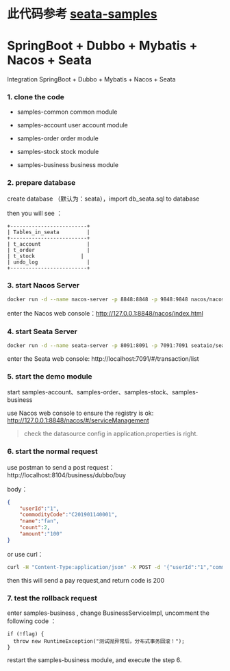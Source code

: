 # 此代码参考 [seata-samples](https://github.com/seata/seata-samples/tree/master/demo-springboot-dubbo-seata)

# SpringBoot + Dubbo + Mybatis + Nacos + Seata

Integration SpringBoot + Dubbo + Mybatis + Nacos + Seata

### 1. clone the code

- samples-common common module

- samples-account user account module

- samples-order order module

- samples-stock stock module

- samples-business business module

### 2. prepare database

create database （默认为：seata），import db_seata.sql to database

then you will see ：

```
+-------------------------+
| Tables_in_seata         |
+-------------------------+
| t_account               |
| t_order                 |
| t_stock               |
| undo_log                |
+-------------------------+
```

### 3. start Nacos Server

```bash
docker run -d --name nacos-server -p 8848:8848 -p 9848:9848 nacos/nacos-server:v2.2.3
```

enter the Nacos web console：http://127.0.0.1:8848/nacos/index.html

### 4. start Seata Server


```bash
docker run -d --name seata-server -p 8091:8091 -p 7091:7091 seataio/seata-server:1.8.0
```

enter the Seata web console: http://localhost:7091/#/transaction/list

### 5. start the demo module

start samples-account、samples-order、samples-stock、samples-business

use Nacos web console to ensure the registry is ok: http://127.0.0.1:8848/nacos/#/serviceManagement

> check the datasource config in application.properties is right.

### 6. start the normal request

use postman to send a post request：http://localhost:8104/business/dubbo/buy

body：

```json
{
    "userId":"1",
    "commodityCode":"C201901140001",
    "name":"fan",
    "count":2,
    "amount":"100"
}
```

or use curl：

```bash
curl -H "Content-Type:application/json" -X POST -d '{"userId":"1","commodityCode":"C201901140001","name":"风扇","count":2,"amount":"100"}' localhost:8104/business/dubbo/buy
``` 

then this will send a pay request,and return code is 200

### 7. test the rollback request

enter samples-business , change BusinessServiceImpl, uncomment the following code ：

```
if (!flag) {
  throw new RuntimeException("测试抛异常后，分布式事务回滚！");
}
```

restart the samples-business module, and execute the step 6.
